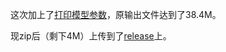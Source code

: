 这次加上了[打印模型参数](https://github.com/LetMeFly666/FLDefinder/blob/af3ab2081cd3495120cd6c7acf8c04addfb9ad82/main.py#L237)，原输出文件达到了38.4M。

现zip后（剩下4M）上传到了[release](https://github.com/LetMeFly666/FLDefinder/releases/download/v2.3.0.basic.ok/result_2024.07.04-23.52.03_stdout.txt.zip)上。